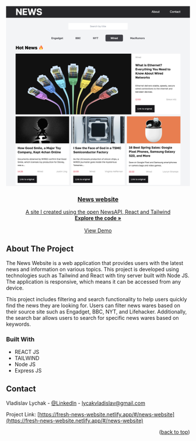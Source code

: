 <a name="readme-top"></a>

<br />
<div align="center">
  <a href="https://fresh-news-website.netlify.app/#/news-website" target='_blank'>
    <img src="./client/src/assets/logo.png" alt="Logo" width='900'>

<h3 align="center">News website</h3>

  <p align="center">
    A site I created using the open NewsAPI, React and Tailwind
    <br />
    <a href="https://github.com/LychakVlad/news-website"><strong>Explore the code »</strong></a>
    <br />
    <br />
    <a href="https://fresh-news-website.netlify.app/#/news-website">View Demo</a>
  </p>
</div>

<!-- ABOUT THE PROJECT -->

## About The Project

The News Website is a web application that provides users with the latest news and information on various topics. This project is developed using technologies such as Tailwind and React with tiny server built with Node JS. The application is responsive, which means it can be accessed from any device.

This project includes filtering and search functionality to help users quickly find the news they are looking for. Users can filter news wares based on their source site such as Engadget, BBC, NYT, and Lifehacker. Additionally, the search bar allows users to search for specific news wares based on keywords.

### Built With

- REACT JS
- TAILWIND
- Node JS
- Express JS

## Contact

Vladislav Lychak - [@LinkedIn](https://www.linkedin.com/in/vladislav-lychak/) - lycakvladislav@gmail.com

Project Link: [https://fresh-news-website.netlify.app/#/news-website](https://fresh-news-website.netlify.app/#/news-website)

<p align="right">(<a href="#readme-top">back to top</a>)</p>

<!-- MARKDOWN LINKS & IMAGES -->
<!-- https://www.markdownguide.org/basic-syntax/#reference-style-links -->

[react.js]: https://img.shields.io/badge/React-20232A?style=for-the-badge&logo=react&logoColor=61DAFB
[react-url]: https://reactjs.org/
